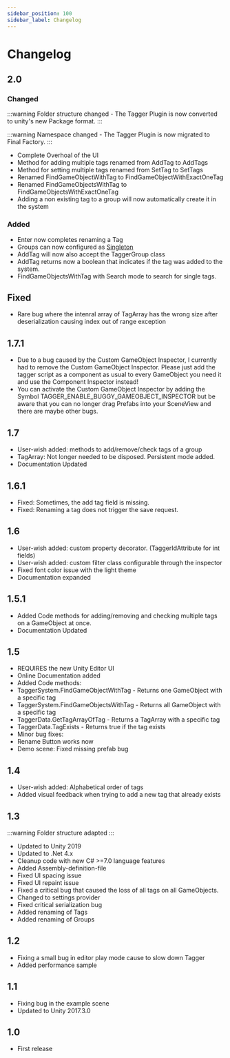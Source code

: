 ```yaml
---
sidebar_position: 100
sidebar_label: Changelog
---
```


# Changelog

## 2.0

### Changed

:::warning
Folder structure changed - The Tagger Plugin is now converted to unity's new Package format.
::: 

:::warning
Namespace changed - The Tagger Plugin is now migrated to Final Factory.
::: 

- Complete Overhoal of the UI
- Method for adding multiple tags renamed from AddTag to AddTags
- Method for setting multiple tags renamed from SetTag to SetTags
- Renamed FindGameObjectWithTag to FindGameObjectWithExactOneTag
- Renamed FindGameObjectsWithTag to FindGameObjectsWithExactOneTag
- Adding a non existing tag to a group will now automatically create it in the system

### Added

- Enter now completes renaming a Tag
- Groups can now configured as [Singleton](/docs/tagger/groups#singleton)
- AddTag will now also accept the TaggerGroup class
- AddTag returns now a boolean that indicates if the tag was added to the system.
- FindGameObjectsWithTag with Search mode to search for single tags.
## Fixed

- Rare bug where the intenral array of TagArray has the wrong size after deserialization causing index out of range exception
## 1.7.1

- Due to a bug caused by the Custom GameObject Inspector, I currently had to remove the Custom GameObject Inspector. Please just add the tagger script as a component as usual to every GameObject you need it and use the Component Inspector instead!    
- You can activate the Custom GameObject Inspector by adding the Symbol TAGGER_ENABLE_BUGGY_GAMEOBJECT_INSPECTOR but be aware that you can no longer drag Prefabs into your SceneView and there are maybe other bugs.    

## 1.7

- User-wish added: methods to add/remove/check tags of a group    
- TagArray: Not longer needed to be disposed. Persistent mode added.    
- Documentation Updated    

## 1.6.1

- Fixed: Sometimes, the add tag field is missing.    
- Fixed: Renaming a tag does not trigger the save request.    

## 1.6

- User-wish added: custom property decorator. (TaggerIdAttribute for int fields)    
- User-wish added: custom filter class configurable through the inspector    
- Fixed font color issue with the light theme    
- Documentation expanded    

  

## 1.5.1

- Added Code methods for adding/removing and checking multiple tags on a GameObject at once.    
- Documentation Updated    

  

## 1.5

- REQUIRES the new Unity Editor UI    
- Online Documentation added    
- Added Code methods:    
- TaggerSystem.FindGameObjectWithTag - Returns one GameObject with a specific tag    
- TaggerSystem.FindGameObjectsWithTag - Returns all GameObject with a specific tag    
- TaggerData.GetTagArrayOfTag - Returns a TagArray with a specific tag    
- TaggerData.TagExists - Returns true if the tag exists    
- Minor bug fixes:    
- Rename Button works now    
- Demo scene: Fixed missing prefab bug    

  

## 1.4

- User-wish added: Alphabetical order of tags    
- Added visual feedback when trying to add a new tag that already exists    

  

## 1.3
:::warning
Folder structure adapted
:::    
- Updated to Unity 2019    
- Updated to .Net 4.x    
- Cleanup code with new C# >=7.0 language features    
- Added Assembly-definition-file    
- Fixed UI spacing issue    
- Fixed UI repaint issue    
- Fixed a critical bug that caused the loss of all tags on all GameObjects.    
- Changed to settings provider    
- Fixed critical serialization bug    
- Added renaming of Tags    
- Added renaming of Groups    

  

## 1.2

- Fixing a small bug in editor play mode cause to slow down Tagger    
- Added performance sample    

  

## 1.1

- Fixing bug in the example scene    
- Updated to Unity 2017.3.0   

  

## 1.0

- First release